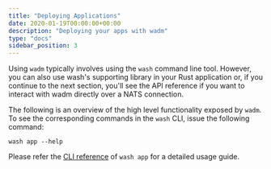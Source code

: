 ```yaml
---
title: "Deploying Applications"
date: 2020-01-19T00:00:00+00:00
description: "Deploying your apps with wadm"
type: "docs"
sidebar_position: 3
---
```


Using `wadm` typically involves using the `wash` command line tool. However, you can also use wash's supporting library in your Rust application or, if you continue to the next section, you'll see the API reference if you want to interact with wadm directly over a NATS connection.

The following is an overview of the high level functionality exposed by `wadm`. To see the corresponding commands in the `wash` CLI, issue the following command:

```
wash app --help
```

Please refer the [CLI reference](../../wash-cli/app.md) of `wash app` for a detailed usage guide.